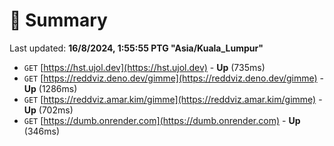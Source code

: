 # 📖 Summary
Last updated: **16/8/2024, 1:55:55 PTG "Asia/Kuala_Lumpur"**

- `GET` [https://hst.ujol.dev](https://hst.ujol.dev) - **Up** (735ms)
- `GET` [https://reddviz.deno.dev/gimme](https://reddviz.deno.dev/gimme) - **Up** (1286ms)
- `GET` [https://reddviz.amar.kim/gimme](https://reddviz.amar.kim/gimme) - **Up** (702ms)
- `GET` [https://dumb.onrender.com](https://dumb.onrender.com) - **Up** (346ms)
